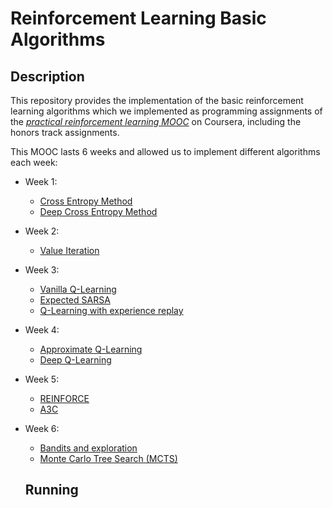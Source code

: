 # Reinforcement Learning Basic Algorithms

## Description
This repository provides the implementation of the basic reinforcement learning algorithms which we implemented as programming assignments of the [_practical reinforcement learning MOOC_](https://www.coursera.org/learn/practical-rl) on Coursera, including the honors track assignments.

This MOOC lasts 6 weeks and allowed us to implement different algorithms each week:
* Week 1:
   * [Cross Entropy Method](./week1/02_crossentropy_method.ipynb)
   * [Deep Cross Entropy Method](./week1/03_deep_crossentropy_method.ipynb)
   
* Week 2:
   * [Value Iteration](./week2/04_practice_value_iteration.ipynb)

* Week 3:
   * [Vanilla Q-Learning](./week3/05_qlearning.ipynb)
   * [Expected SARSA](./week3/06_sarsa.ipynb)
   * [Q-Learning with experience replay](./week3/07_experience_replay.ipynb)
     
* Week 4:
   * [Approximate Q-Learning](./week4/08_practice_approx_qlearning.ipynb)
   * [Deep Q-Learning](./week4/09_dqn_atari.ipynb)

* Week 5:
   * [REINFORCE](./week5/10_practice_reinforce.ipynb)
   * [A3C](./week5/11_practice_a3c.ipynb)

* Week 6:
   * [Bandits and exploration](./week6/12_bandits.ipynb)
   * [Monte Carlo Tree Search (MCTS)](./week6/13_practice_mcts.ipynb)
   
   ## Running
